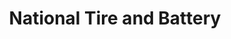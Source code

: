 ---
title: "National Tire and Battery"
url: /grapevine/national-tire-and-battery/
shop: car repair
---